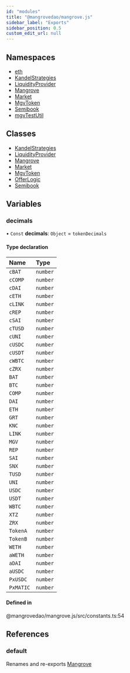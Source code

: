 ```yaml
---
id: "modules"
title: "@mangrovedao/mangrove.js"
sidebar_label: "Exports"
sidebar_position: 0.5
custom_edit_url: null
---
```


## Namespaces

- [eth](namespaces/eth.md)
- [KandelStrategies](namespaces/KandelStrategies-1.md)
- [LiquidityProvider](namespaces/LiquidityProvider-1.md)
- [Mangrove](namespaces/Mangrove-1.md)
- [Market](namespaces/Market-1.md)
- [MgvToken](namespaces/MgvToken-1.md)
- [Semibook](namespaces/Semibook-1.md)
- [mgvTestUtil](namespaces/mgvTestUtil.md)

## Classes

- [KandelStrategies](classes/KandelStrategies.md)
- [LiquidityProvider](classes/LiquidityProvider.md)
- [Mangrove](classes/Mangrove.md)
- [Market](classes/Market.md)
- [MgvToken](classes/MgvToken.md)
- [OfferLogic](classes/OfferLogic.md)
- [Semibook](classes/Semibook.md)

## Variables

### <a id="decimals" name="decimals"></a> decimals

• `Const` **decimals**: `Object` = `tokenDecimals`

#### Type declaration

| Name | Type |
| :------ | :------ |
| `cBAT` | `number` |
| `cCOMP` | `number` |
| `cDAI` | `number` |
| `cETH` | `number` |
| `cLINK` | `number` |
| `cREP` | `number` |
| `cSAI` | `number` |
| `cTUSD` | `number` |
| `cUNI` | `number` |
| `cUSDC` | `number` |
| `cUSDT` | `number` |
| `cWBTC` | `number` |
| `cZRX` | `number` |
| `BAT` | `number` |
| `BTC` | `number` |
| `COMP` | `number` |
| `DAI` | `number` |
| `ETH` | `number` |
| `GRT` | `number` |
| `KNC` | `number` |
| `LINK` | `number` |
| `MGV` | `number` |
| `REP` | `number` |
| `SAI` | `number` |
| `SNX` | `number` |
| `TUSD` | `number` |
| `UNI` | `number` |
| `USDC` | `number` |
| `USDT` | `number` |
| `WBTC` | `number` |
| `XTZ` | `number` |
| `ZRX` | `number` |
| `TokenA` | `number` |
| `TokenB` | `number` |
| `WETH` | `number` |
| `aWETH` | `number` |
| `aDAI` | `number` |
| `aUSDC` | `number` |
| `PxUSDC` | `number` |
| `PxMATIC` | `number` |

#### Defined in

@mangrovedao/mangrove.js/src/constants.ts:54

## References

### <a id="default" name="default"></a> default

Renames and re-exports [Mangrove](classes/Mangrove.md)
